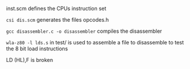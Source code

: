 inst.scm defines the CPUs instruction set

`csi dis.scm` generates the files opcodes.h

`gcc disassembler.c -o disassembler` compiles the disassembler

`wla-z80 -l lds.s` in test/ is used to assemble a file to disassemble to test the 8 bit load instructions


LD (HL),F is broken
